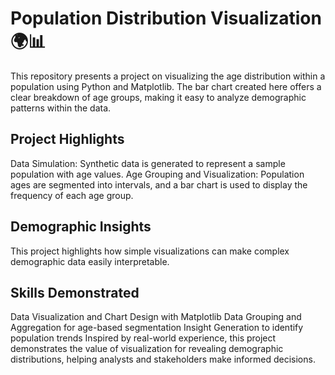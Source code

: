 
# Population Distribution Visualization 🌍📊
This repository presents a project on visualizing the age distribution within a population using Python and Matplotlib. The bar chart created here offers a clear breakdown of age groups, making it easy to analyze demographic patterns within the data.

## Project Highlights
Data Simulation: Synthetic data is generated to represent a sample population with age values.
Age Grouping and Visualization: Population ages are segmented into intervals, and a bar chart is used to display the frequency of each age group.

## Demographic Insights
This project highlights how simple visualizations can make complex demographic data easily interpretable.

## Skills Demonstrated
Data Visualization and Chart Design with Matplotlib
Data Grouping and Aggregation for age-based segmentation
Insight Generation to identify population trends
Inspired by real-world experience, this project demonstrates the value of visualization for revealing demographic distributions, helping analysts and stakeholders make informed decisions.
